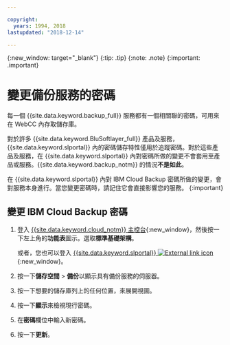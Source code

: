 ```yaml
---

copyright:
  years: 1994, 2018
lastupdated: "2018-12-14"

---
```

{:new_window: target="_blank"}
{:tip: .tip}
{:note: .note}
{:important: .important}


# 變更備份服務的密碼

每一個 {{site.data.keyword.backup_full}} 服務都有一個相關聯的密碼，可用來在 WebCC 內存取儲存庫。

對於許多 {{site.data.keyword.BluSoftlayer_full}} 產品及服務，{{site.data.keyword.slportal}} 內的密碼儲存特性僅用於追蹤密碼。對於這些產品及服務，在 {{site.data.keyword.slportal}} 內對密碼所做的變更不會套用至產品或服務。{{site.data.keyword.backup_notm}} 的情況**不是如此**。

在 {{site.data.keyword.slportal}} 內對 IBM Cloud Backup 密碼所做的變更，會對服務本身進行。當您變更密碼時，請記住它會直接影響您的服務。
{:important}

## 變更 IBM Cloud Backup 密碼

1. 登入 [{{site.data.keyword.cloud_notm}} 主控台](https://{DomainName}/catalog/){:new_window}，然後按一下左上角的**功能表**圖示。選取**標準基礎架構**。

   或者，您也可以登入 [{{site.data.keyword.slportal}} ![External link icon](../../icons/launch-glyph.svg "External link icon")](https://control.softlayer.com/){:new_window}。
2. 按一下**儲存空間** > **備份**以顯示具有備份服務的伺服器。
3. 按一下想要的儲存庫列上的任何位置，來展開視圖。
4. 按一下**顯示**來檢視現行密碼。
5. 在**密碼**欄位中輸入新密碼。
6. 按一下**更新**。
